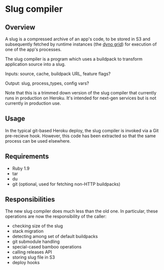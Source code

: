 # Slug compiler

## Overview

A slug is a compressed archive of an app's code, to be stored in S3
and subsequently fetched by runtime instances (the
[dyno grid](http://heroku.com/how/dyno_grid)) for execution of one of
the app's processes.

The slug compiler is a program which uses a buildpack to transform
application source into a slug.

Inputs: source, cache, buildpack URL, feature flags?

Output: slug, process_types, config vars?

Note that this is a trimmed down version of the slug compiler that
currently runs in production on Heroku. It's intended for next-gen
services but is not currently in production use.

## Usage

In the typical git-based Heroku deploy, the slug compiler is invoked
via a Git pre-recieve hook. However, this code has been extracted so
that the same process can be used elsewhere.

## Requirements

* Ruby 1.9
* tar
* du
* git (optional, used for fetching non-HTTP buildpacks)

## Responsibilities

The new slug compiler does much less than the old one. In particular,
these operations are now the responsibility of the caller:

* checking size of the slug
* stack migration
* detecting among set of default buildpacks
* git submodule handling
* special-cased bamboo operations
* calling releases API
* storing slug file in S3
* deploy hooks
